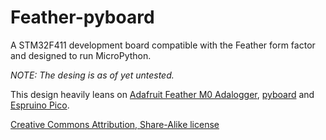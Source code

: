 # Feather-pyboard

A STM32F411 development board compatible with the Feather form factor and designed to run MicroPython.

*NOTE: The desing is as of yet untested.*

This design heavily leans on [Adafruit Feather M0 Adalogger](https://github.com/adafruit/Adafruit-Feather-M0-Adalogger-PCB), [pyboard](https://github.com/micropython/pyboard) and [Espruino Pico](https://github.com/espruino/EspruinoBoard/tree/master/Pico).

[Creative Commons Attribution, Share-Alike license](https://creativecommons.org/licenses/by/4.0)
